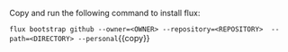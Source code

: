 Copy and run the following command to install flux:

`flux bootstrap github --owner=<OWNER> --repository=<REPOSITORY>  --path=<DIRECTORY> --personal`{{copy}}